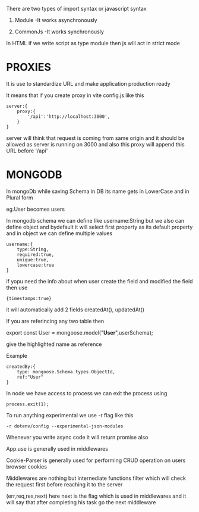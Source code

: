 There are two types of import syntax or javascript syntax 

1. Module  -It works asynchronously

2. CommonJs -It works synchronously

In HTML if we write script as type module then js will act in strict mode


PROXIES
=========================
It is use to standardize URL and make application production ready

It means that if you create proxy in vite config.js like this
```
server:{
    proxy:{
        '/api':'http://localhost:3000',
    }
}
```
server will think that request is coming from same origin and it should be allowed as server is running on 3000 and also this proxy will append this URL before '/api'

MONGODB
===========================
In mongoDb while saving Schema in DB its name gets in LowerCase and in Plural form

eg.User becomes users

In mongodb schema we can define like username:String but we also can define object and bydefault it will select first property as its default property and in object we can define multiple values
```
username:{
    type:String,
    required:true,
    unique:true,
    lowercase:true
}
```
if yopu need the info about when user create the field and modified the field then use 
```
{timestamps:true}
```
it will automatically add 2 fields createdAt(), updatedAt()


If you are referincing any two table then 

export const User = mongoose.model("**User**",userSchema);

give the highlighted name as reference 

Example
```
createdBy:{
    type: mongoose.Schema.types.ObjectId,
    ref:"User"
}
```
In node we have access to process we can exit the process using 
```
process.exit(1);
```
To run anything experimental we use -r flag like this 
```
-r dotenv/config --experimental-json-modules
```

Whenever you write async code it will return promise also


App.use is generally used in middlewares 

Cookie-Parser is generally used for performing CRUD operation on users browser cookies

Middlewares are nothing but internediate functions filter which will check the request first before reaching it to the server

(err,req,res,next) here next is the flag which is used in middlewares and it will say that after completing his task go the next middleware

